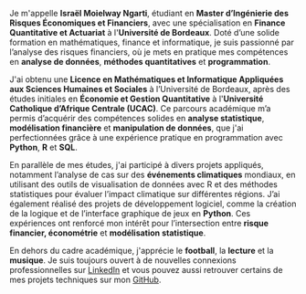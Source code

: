 Je m'appelle **Israël Moielway Ngarti**, étudiant en **Master d’Ingénierie des Risques Économiques et Financiers**, avec une spécialisation en **Finance Quantitative et Actuariat** à l'**Université de Bordeaux**. Doté d’une solide formation en mathématiques, finance et informatique, je suis passionné par l’analyse des risques financiers, où je mets en pratique mes compétences en **analyse de données**, **méthodes quantitatives** et **programmation**.

J'ai obtenu une **Licence en Mathématiques et Informatique Appliquées aux Sciences Humaines et Sociales** à l’Université de Bordeaux, après des études initiales en **Économie et Gestion Quantitative** à l'**Université Catholique d’Afrique Centrale (UCAC)**. Ce parcours académique m’a permis d’acquérir des compétences solides en **analyse statistique**, **modélisation financière** et **manipulation de données**, que j'ai perfectionnées grâce à une expérience pratique en programmation avec **Python**, **R** et **SQL**.

En parallèle de mes études, j'ai participé à divers projets appliqués, notamment l’analyse de cas sur des **événements climatiques** mondiaux, en utilisant des outils de visualisation de données avec R et des méthodes statistiques pour évaluer l’impact climatique sur différentes régions. J’ai également réalisé des projets de développement logiciel, comme la création de la logique et de l’interface graphique de jeux en **Python**. Ces expériences ont renforcé mon intérêt pour l’intersection entre **risque financier, économétrie** et **modélisation statistique**.

En dehors du cadre académique, j'apprécie le **football**, la **lecture** et la **musique**. Je suis toujours ouvert à de nouvelles connexions professionnelles sur [LinkedIn](https://www.linkedin.com/in/israël-moielway-ngarti-834925254) et vous pouvez aussi retrouver certains de mes projets techniques sur mon [GitHub](https://github.com/israel-ngarti).
